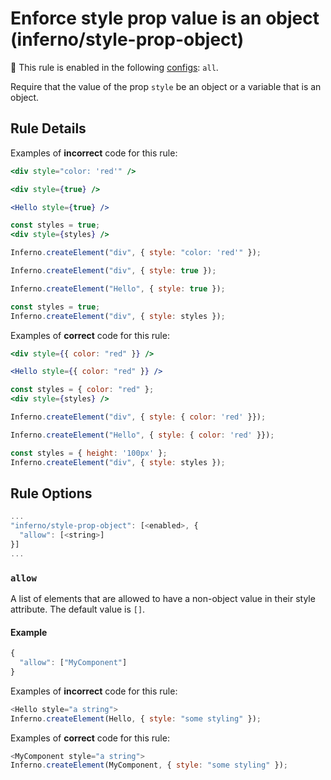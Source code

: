 # Enforce style prop value is an object (inferno/style-prop-object)

💼 This rule is enabled in the following [configs](https://github.com/infernojs/eslint-plugin-inferno#shareable-configurations): `all`.

Require that the value of the prop `style` be an object or a variable that is
an object.

## Rule Details

Examples of **incorrect** code for this rule:

```jsx
<div style="color: 'red'" />

<div style={true} />

<Hello style={true} />

const styles = true;
<div style={styles} />
```

```js
Inferno.createElement("div", { style: "color: 'red'" });

Inferno.createElement("div", { style: true });

Inferno.createElement("Hello", { style: true });

const styles = true;
Inferno.createElement("div", { style: styles });
```

Examples of **correct** code for this rule:

```jsx
<div style={{ color: "red" }} />

<Hello style={{ color: "red" }} />

const styles = { color: "red" };
<div style={styles} />
```

```js
Inferno.createElement("div", { style: { color: 'red' }});

Inferno.createElement("Hello", { style: { color: 'red' }});

const styles = { height: '100px' };
Inferno.createElement("div", { style: styles });
```

## Rule Options

```js
...
"inferno/style-prop-object": [<enabled>, {
  "allow": [<string>]
}]
...
```

### `allow`

A list of elements that are allowed to have a non-object value in their style attribute. The default value is `[]`.

#### Example

```js
{
  "allow": ["MyComponent"]
}
```

Examples of **incorrect** code for this rule:

```js
<Hello style="a string">
Inferno.createElement(Hello, { style: "some styling" });
```

Examples of **correct** code for this rule:

```js
<MyComponent style="a string">
Inferno.createElement(MyComponent, { style: "some styling" });
```
